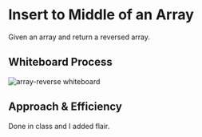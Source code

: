 # Insert to Middle of an Array
Given an array and return a reversed array.

## Whiteboard Process
![array-reverse whiteboard](./array-reverse.png)

## Approach & Efficiency
Done in class and I added flair.